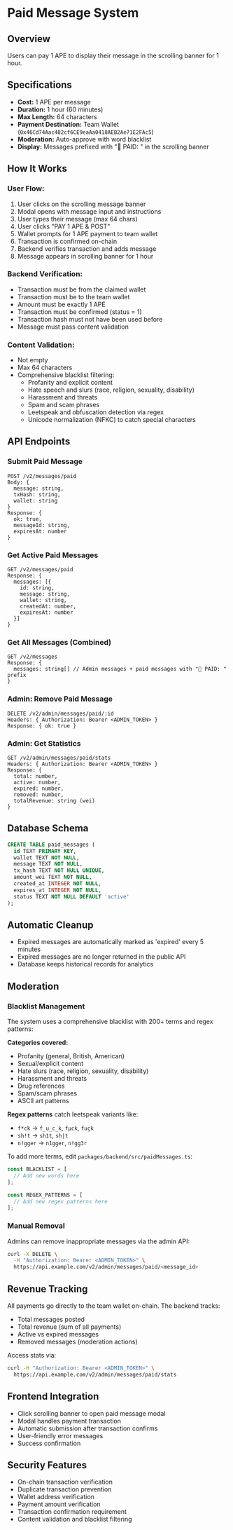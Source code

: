 # Paid Message System

## Overview
Users can pay 1 APE to display their message in the scrolling banner for 1 hour.

## Specifications
- **Cost:** 1 APE per message
- **Duration:** 1 hour (60 minutes)
- **Max Length:** 64 characters
- **Payment Destination:** Team Wallet (`0x46Cd74Aac482cf6CE9eaAa0418AEB2Ae71E2FAc5`)
- **Moderation:** Auto-approve with word blacklist
- **Display:** Messages prefixed with "💎 PAID: " in the scrolling banner

## How It Works

### User Flow:
1. User clicks on the scrolling message banner
2. Modal opens with message input and instructions
3. User types their message (max 64 chars)
4. User clicks "PAY 1 APE & POST"
5. Wallet prompts for 1 APE payment to team wallet
6. Transaction is confirmed on-chain
7. Backend verifies transaction and adds message
8. Message appears in scrolling banner for 1 hour

### Backend Verification:
- Transaction must be from the claimed wallet
- Transaction must be to the team wallet
- Amount must be exactly 1 APE
- Transaction must be confirmed (status = 1)
- Transaction hash must not have been used before
- Message must pass content validation

### Content Validation:
- Not empty
- Max 64 characters
- Comprehensive blacklist filtering:
  - Profanity and explicit content
  - Hate speech and slurs (race, religion, sexuality, disability)
  - Harassment and threats
  - Spam and scam phrases
  - Leetspeak and obfuscation detection via regex
  - Unicode normalization (NFKC) to catch special characters

## API Endpoints

### Submit Paid Message
```
POST /v2/messages/paid
Body: {
  message: string,
  txHash: string,
  wallet: string
}
Response: {
  ok: true,
  messageId: string,
  expiresAt: number
}
```

### Get Active Paid Messages
```
GET /v2/messages/paid
Response: {
  messages: [{
    id: string,
    message: string,
    wallet: string,
    createdAt: number,
    expiresAt: number
  }]
}
```

### Get All Messages (Combined)
```
GET /v2/messages
Response: {
  messages: string[] // Admin messages + paid messages with "💎 PAID: " prefix
}
```

### Admin: Remove Paid Message
```
DELETE /v2/admin/messages/paid/:id
Headers: { Authorization: Bearer <ADMIN_TOKEN> }
Response: { ok: true }
```

### Admin: Get Statistics
```
GET /v2/admin/messages/paid/stats
Headers: { Authorization: Bearer <ADMIN_TOKEN> }
Response: {
  total: number,
  active: number,
  expired: number,
  removed: number,
  totalRevenue: string (wei)
}
```

## Database Schema

```sql
CREATE TABLE paid_messages (
  id TEXT PRIMARY KEY,
  wallet TEXT NOT NULL,
  message TEXT NOT NULL,
  tx_hash TEXT NOT NULL UNIQUE,
  amount_wei TEXT NOT NULL,
  created_at INTEGER NOT NULL,
  expires_at INTEGER NOT NULL,
  status TEXT NOT NULL DEFAULT 'active'
);
```

## Automatic Cleanup
- Expired messages are automatically marked as 'expired' every 5 minutes
- Expired messages are no longer returned in the public API
- Database keeps historical records for analytics

## Moderation

### Blacklist Management
The system uses a comprehensive blacklist with 200+ terms and regex patterns:

**Categories covered:**
- Profanity (general, British, American)
- Sexual/explicit content
- Hate slurs (race, religion, sexuality, disability)
- Harassment and threats
- Drug references
- Spam/scam phrases
- ASCII art patterns

**Regex patterns** catch leetspeak variants like:
- `f*ck` → `f_u_c_k`, `fμck`, `fuçk`
- `sh!t` → `sh1t`, `sh|t`
- `n!gger` → `n1gger`, `n!gg3r`

To add more terms, edit `packages/backend/src/paidMessages.ts`:

```typescript
const BLACKLIST = [
  // Add new words here
];

const REGEX_PATTERNS = [
  // Add new regex patterns here
];
```

### Manual Removal
Admins can remove inappropriate messages via the admin API:
```bash
curl -X DELETE \
  -H "Authorization: Bearer <ADMIN_TOKEN>" \
  https://api.example.com/v2/admin/messages/paid/<message_id>
```

## Revenue Tracking
All payments go directly to the team wallet on-chain. The backend tracks:
- Total messages posted
- Total revenue (sum of all payments)
- Active vs expired messages
- Removed messages (moderation actions)

Access stats via:
```bash
curl -H "Authorization: Bearer <ADMIN_TOKEN>" \
  https://api.example.com/v2/admin/messages/paid/stats
```

## Frontend Integration
- Click scrolling banner to open paid message modal
- Modal handles payment transaction
- Automatic submission after transaction confirms
- User-friendly error messages
- Success confirmation

## Security Features
- On-chain transaction verification
- Duplicate transaction prevention
- Wallet address verification
- Payment amount verification
- Transaction confirmation requirement
- Content validation and blacklist filtering
